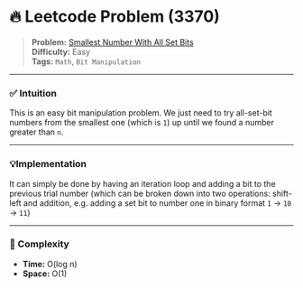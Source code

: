 # 🔥 Leetcode Problem (3370)

> **Problem:** [Smallest Number With All Set Bits](https://leetcode.com/problems/smallest-number-with-all-set-bits/)<br />
> **Difficulty:** Easy<br/>
> **Tags:** `Math`, `Bit Manipulation`

---

### ✅ Intuition

This is an easy bit manipulation problem. We just need to try all-set-bit numbers from the smallest one (which is `1`) up until we found a number greater than `n`.

---

### 💡Implementation

It can simply be done by having an iteration loop and adding a bit to the previous trial number (which can be broken down into two operations: shift-left and addition, e.g. adding a set bit to number one in binary format `1` -> `10` -> `11`)

---

### 🧪 Complexity

- **Time:** O(log n)
- **Space:** O(1)